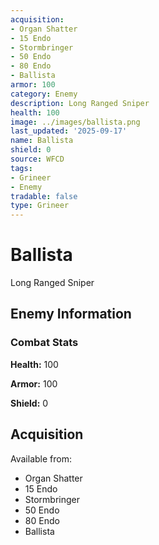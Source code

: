 ```yaml
---
acquisition:
- Organ Shatter
- 15 Endo
- Stormbringer
- 50 Endo
- 80 Endo
- Ballista
armor: 100
category: Enemy
description: Long Ranged Sniper
health: 100
image: ../images/ballista.png
last_updated: '2025-09-17'
name: Ballista
shield: 0
source: WFCD
tags:
- Grineer
- Enemy
tradable: false
type: Grineer
---
```


# Ballista

Long Ranged Sniper

## Enemy Information

### Combat Stats

**Health:** 100

**Armor:** 100

**Shield:** 0

## Acquisition

Available from:
- Organ Shatter
- 15 Endo
- Stormbringer
- 50 Endo
- 80 Endo
- Ballista

